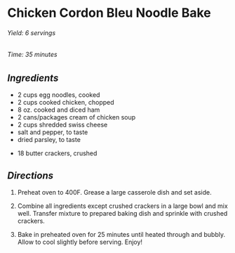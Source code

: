 # Chicken Cordon Bleu Noodle Bake

######  Yield: 6 servings
######  Time: 35 minutes

##  *Ingredients*

- 2 cups egg noodles, cooked
- 2 cups cooked chicken, chopped
- 8 oz. cooked and diced ham
- 2 cans/packages cream of chicken soup
- 2 cups shredded swiss cheese
- salt and pepper, to taste
- dried parsley, to taste
<!---->
- 18 butter crackers, crushed

##  *Directions*

1. Preheat oven to 400F. Grease a large casserole dish and set aside.

2. Combine all ingredients except crushed crackers in a large bowl and mix well. Transfer mixture to prepared baking dish and sprinkle with crushed crackers.

3. Bake in preheated oven for 25 minutes until heated through and bubbly. Allow to cool slightly before serving. Enjoy!